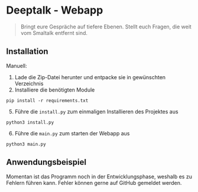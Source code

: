 # Deeptalk - Webapp
> Bringt eure Gespräche auf tiefere Ebenen. Stellt euch Fragen, die weit vom Smaltalk entfernt sind.

## Installation
Manuell: 
1. Lade die Zip-Datei herunter und entpacke sie in gewünschten Verzeichnis
2. Installiere die benötigten Module
```
pip install -r requirements.txt
```
5. Führe die `install.py` zum einmaligen Installieren des Projektes aus
```
python3 install.py
```
6. Führe die `main.py` zum starten der Webapp aus
```
python3 main.py
```
## Anwendungsbeispiel

Momentan ist das Programm noch in der Entwicklungsphase, weshalb es zu Fehlern führen kann.
Fehler können gerne auf GitHub gemeldet werden.

<!--
## Version Verlauf

* 0.2.1
    * CHANGE: Update docs (module code remains unchanged)
* 0.2.0
    * CHANGE: Remove `setDefaultXYZ()`
    * ADD: Add `init()`
* 0.1.1
    * FIX: Crash when calling `baz()` (Thanks @GenerousContributorName!)
* 0.1.0
    * The first proper release
    * CHANGE: Rename `foo()` to `bar()`
* 0.0.1
    * Work in progress

## Weitere Daten

12tom12 – [](https://twitter.com/) – YourEmail@example.com

Distributed under the XYZ license. See ``LICENSE`` for more information.

[https://github.com/12tom12](https://github.com/12tom12/)

## Contributing

1. Fork it (<https://github.com/12tom12/whatsapp-bot/fork>)
2. Create your feature branch (`git checkout -b feature/fooBar`)
3. Commit your changes (`git commit -am 'Add some fooBar'`)
4. Push to the branch (`git push origin feature/fooBar`)
5. Create a new Pull Request

[npm-image]: https://img.shields.io/npm/v/datadog-metrics.svg?style=flat-square
[npm-url]: https://npmjs.org/package/datadog-metrics
[npm-downloads]: https://img.shields.io/npm/dm/datadog-metrics.svg?style=flat-square
[travis-image]: https://img.shields.io/travis/dbader/node-datadog-metrics/master.svg?style=flat-square
[travis-url]: https://travis-ci.org/dbader/node-datadog-metrics
[wiki]: https://github.com/yourname/yourproject/wiki
-->
